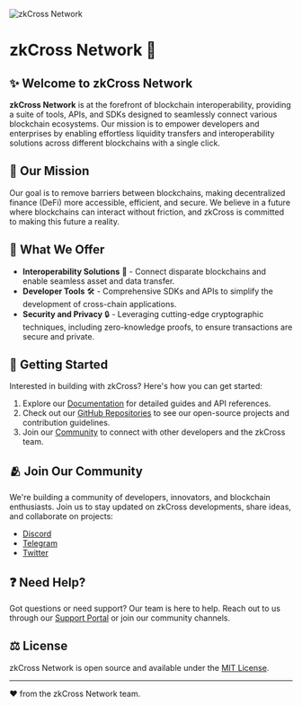![zkCross Network](https://partisia.zkcross.network/partisia_icons/White-Horizontal.png)

# zkCross Network :link:

## :sparkles: Welcome to zkCross Network

**zkCross Network** is at the forefront of blockchain interoperability, providing a suite of tools, APIs, and SDKs designed to seamlessly connect various blockchain ecosystems. Our mission is to empower developers and enterprises by enabling effortless liquidity transfers and interoperability solutions across different blockchains with a single click. 

## :dart: Our Mission

Our goal is to remove barriers between blockchains, making decentralized finance (DeFi) more accessible, efficient, and secure. We believe in a future where blockchains can interact without friction, and zkCross is committed to making this future a reality.

## :toolbox: What We Offer

- **Interoperability Solutions** :repeat: - Connect disparate blockchains and enable seamless asset and data transfer.
- **Developer Tools** :hammer_and_wrench: - Comprehensive SDKs and APIs to simplify the development of cross-chain applications.
- **Security and Privacy** :lock: - Leveraging cutting-edge cryptographic techniques, including zero-knowledge proofs, to ensure transactions are secure and private.

## :rocket: Getting Started

Interested in building with zkCross? Here's how you can get started:

1. Explore our [Documentation](#) for detailed guides and API references.
2. Check out our [GitHub Repositories](#) to see our open-source projects and contribution guidelines.
3. Join our [Community](#) to connect with other developers and the zkCross team.

## :people_hugging: Join Our Community

We're building a community of developers, innovators, and blockchain enthusiasts. Join us to stay updated on zkCross developments, share ideas, and collaborate on projects:

- [Discord](#)
- [Telegram](#)
- [Twitter](#)

## :question: Need Help?

Got questions or need support? Our team is here to help. Reach out to us through our [Support Portal](#) or join our community channels.

## :balance_scale: License

zkCross Network is open source and available under the [MIT License](LICENSE).

---

:heart: from the zkCross Network team.
